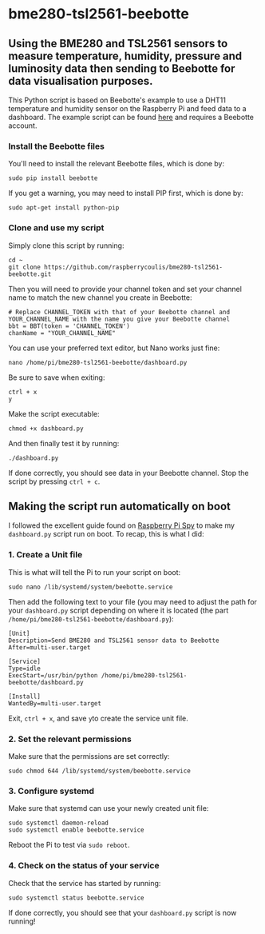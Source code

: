 # bme280-tsl2561-beebotte
## Using the BME280 and TSL2561 sensors to measure temperature, humidity, pressure and luminosity data then sending to Beebotte for data visualisation purposes.

This Python script is based on Beebotte's example to use a DHT11 temperature and humidity sensor on the Raspberry Pi and feed data to a dashboard. The example script can be found [here](https://beebotte.com/tutorials/monitor_humidity_and_temperature_with_raspberrypi) and requires a Beebotte account.

### Install the Beebotte files

You'll need to install the relevant Beebotte files, which is done by:

    sudo pip install beebotte

If you get a warning, you may need to install PIP first, which is done by:

    sudo apt-get install python-pip

### Clone and use my script

Simply clone this script by running:

    cd ~
    git clone https://github.com/raspberrycoulis/bme280-tsl2561-beebotte.git

Then you will need to provide your channel token and set your channel name to match the new channel you create in Beebotte:

    # Replace CHANNEL_TOKEN with that of your Beebotte channel and YOUR_CHANNEL_NAME with the name you give your Beebotte channel
    bbt = BBT(token = 'CHANNEL_TOKEN')
    chanName = "YOUR_CHANNEL_NAME"

You can use your preferred text editor, but Nano works just fine:

    nano /home/pi/bme280-tsl2561-beebotte/dashboard.py

Be sure to save when exiting:

    ctrl + x
    y

Make the script executable:

    chmod +x dashboard.py

And then finally test it by running:

    ./dashboard.py

If done correctly, you should see data in your Beebotte channel. Stop the script by pressing `ctrl + c`.

## Making the script run automatically on boot

I followed the excellent guide found on [Raspberry Pi Spy](http://www.raspberrypi-spy.co.uk/2015/10/how-to-autorun-a-python-script-on-boot-using-systemd/) to make my `dashboard.py` script run on boot. To recap, this is what I did:

### 1. Create a Unit file

This is what will tell the Pi to run your script on boot:

    sudo nano /lib/systemd/system/beebotte.service

Then add the following text to your file (you may need to adjust the path for your `dashboard.py` script depending on where it is located (the part `/home/pi/bme280-tsl2561-beebotte/dashboard.py`):

    [Unit]
    Description=Send BME280 and TSL2561 sensor data to Beebotte
    After=multi-user.target
    
    [Service]
    Type=idle
    ExecStart=/usr/bin/python /home/pi/bme280-tsl2561-beebotte/dashboard.py
    
    [Install]
    WantedBy=multi-user.target

Exit, `ctrl + x`, and save `y`to create the service unit file.

### 2. Set the relevant permissions

Make sure that the permissions are set correctly:

    sudo chmod 644 /lib/systemd/system/beebotte.service

### 3. Configure systemd

Make sure that systemd can use your newly created unit file:

    sudo systemctl daemon-reload
    sudo systemctl enable beebotte.service

Reboot the Pi to test via `sudo reboot`.

### 4. Check on the status of your service

Check that the service has started by running:

    sudo systemctl status beebotte.service

If done correctly, you should see that your `dashboard.py` script is now running!